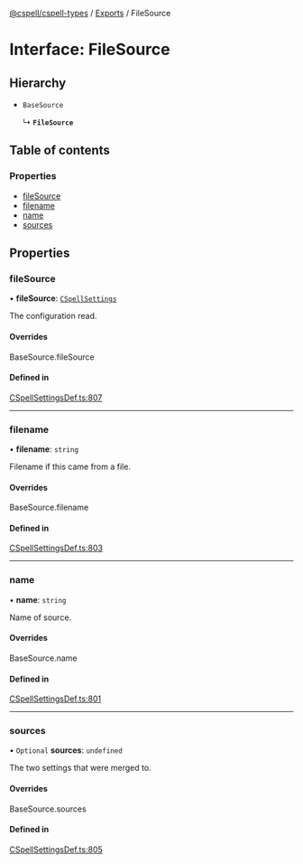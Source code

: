 [@cspell/cspell-types](../README.md) / [Exports](../modules.md) / FileSource

# Interface: FileSource

## Hierarchy

- `BaseSource`

  ↳ **`FileSource`**

## Table of contents

### Properties

- [fileSource](FileSource.md#filesource)
- [filename](FileSource.md#filename)
- [name](FileSource.md#name)
- [sources](FileSource.md#sources)

## Properties

### fileSource

• **fileSource**: [`CSpellSettings`](CSpellSettings.md)

The configuration read.

#### Overrides

BaseSource.fileSource

#### Defined in

[CSpellSettingsDef.ts:807](https://github.com/streetsidesoftware/cspell/blob/51d5a71/packages/cspell-types/src/CSpellSettingsDef.ts#L807)

___

### filename

• **filename**: `string`

Filename if this came from a file.

#### Overrides

BaseSource.filename

#### Defined in

[CSpellSettingsDef.ts:803](https://github.com/streetsidesoftware/cspell/blob/51d5a71/packages/cspell-types/src/CSpellSettingsDef.ts#L803)

___

### name

• **name**: `string`

Name of source.

#### Overrides

BaseSource.name

#### Defined in

[CSpellSettingsDef.ts:801](https://github.com/streetsidesoftware/cspell/blob/51d5a71/packages/cspell-types/src/CSpellSettingsDef.ts#L801)

___

### sources

• `Optional` **sources**: `undefined`

The two settings that were merged to.

#### Overrides

BaseSource.sources

#### Defined in

[CSpellSettingsDef.ts:805](https://github.com/streetsidesoftware/cspell/blob/51d5a71/packages/cspell-types/src/CSpellSettingsDef.ts#L805)
